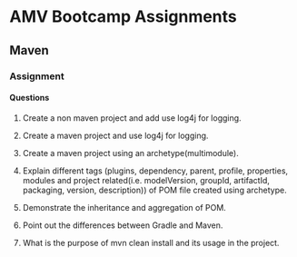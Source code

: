 # AMV Bootcamp Assignments
## Maven
### Assignment


#### Questions

1. Create a non maven project and add use log4j for logging.

2. Create a maven project and use log4j for logging.

3. Create a maven project using an archetype(multimodule).

4. Explain different tags (plugins, dependency, parent, profile, properties, modules and project related(i.e. modelVersion, groupId, artifactId, packaging, version, description)) of POM file created using archetype.

5. Demonstrate the inheritance and aggregation of POM.

6. Point out the differences between Gradle and Maven.

7. What is the purpose of mvn clean install and its usage in the project.
	
